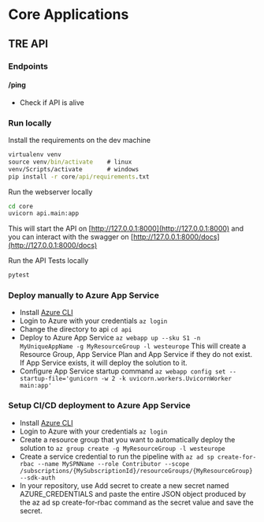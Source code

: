 # Core Applications

## TRE API

### Endpoints

#### /ping

- Check if API is alive

### Run locally

Install the requirements on the dev machine

```cmd
virtualenv venv
source venv/bin/activate    # linux
venv/Scripts/activate       # windows
pip install -r core/api/requirements.txt
```

Run the webserver locally

```cmd
cd core
uvicorn api.main:app
```

This will start the API on [http://127.0.0.1:8000](http://127.0.0.1:8000) and you can interact with the swagger on [http://127.0.0.1:8000/docs](http://127.0.0.1:8000/docs)

Run the API Tests locally

```cmd
pytest
```

### Deploy manually to Azure App Service

- Install [Azure CLI](https://docs.microsoft.com/en-us/cli/azure/install-azure-cli)
- Login to Azure with your credentials `az login`
- Change the directory to api `cd api`
- Deploy to Azure App Service `az webapp up --sku S1 -n MyUniqueAppName -g MyResourceGroup -l westeurope` This will create a Resource Group, App Service Plan and App Service if they do not exist. If App Service exists, it will deploy the solution to it.
- Configure App Service startup command `az webapp config set --startup-file='gunicorn -w 2 -k uvicorn.workers.UvicornWorker main:app'`

### Setup CI/CD deployment to Azure App Service

- Install [Azure CLI](https://docs.microsoft.com/en-us/cli/azure/install-azure-cli)
- Login to Azure with your credentials `az login`
- Create a resource group that you want to automatically deploy the solution to `az group create -g MyResourceGroup -l westeurope`
- Create a service credential to run the pipeline with `az ad sp create-for-rbac --name MySPNName --role Contributor --scope /subscriptions/{MySubscriptionId}/resourceGroups/{MyResourceGroup} --sdk-auth`
- In your repository, use Add secret to create a new secret named AZURE_CREDENTIALS and paste the entire JSON object produced by the az ad sp create-for-rbac command as the secret value and save the secret.
